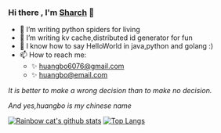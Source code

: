 ### Hi there , I'm [Sharch](https://github.com/davidsharch) 👋  


- 🔭  I’m writing python spiders for living
- 🌱  I’m writing kv cache,distributed id generator for fun
- 🔧  I know how to say HelloWorld in java,python and golang  :)
- 📫  How to reach me: 
    -  ✨ huangbo6076@gmail.com
    -  ✨ huangbo@email.com

*It is better to make a wrong decision than to make no decision.* 

*And yes,huangbo is my chinese name* 



[![Rainbow cat's github stats](https://github-readme-stats.vercel.app/api?username=davidsharch&count_private=true&show_icons=true&theme=vue&hide=contribs,prs)](https://github.com/anuraghazra/github-readme-stats)
[![Top Langs](https://github-readme-stats.vercel.app/api/top-langs/?username=davidsharch&layout=compact&theme=vue&hide=html,css,kotlin,dockerfile,perl,makefile)](https://github.com/anuraghazra/github-readme-stats)

